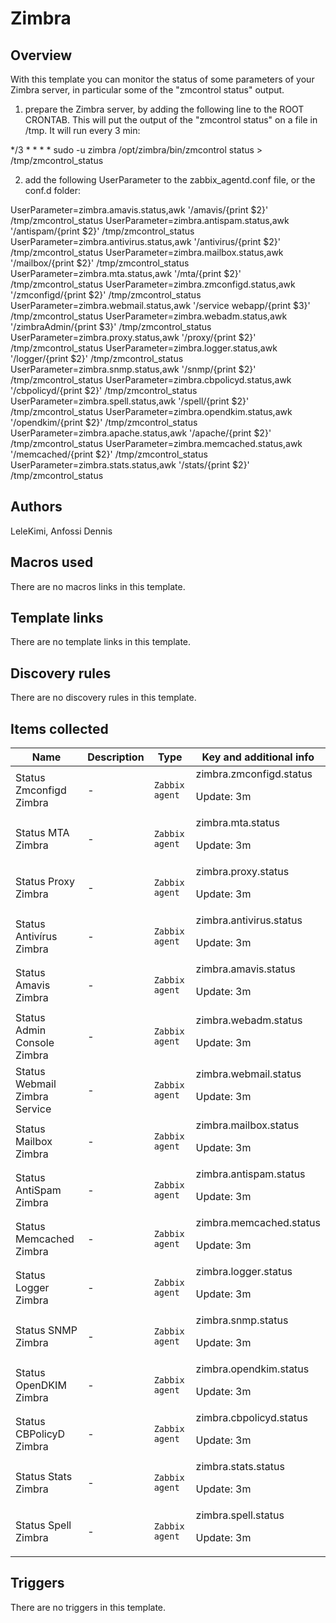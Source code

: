 # Zimbra

## Overview

With this template you can monitor the status of some parameters of your Zimbra server, in particular some of the "zmcontrol status" output.


1) prepare the Zimbra server, by adding the following line to the ROOT CRONTAB. This will put the output of the "zmcontrol status" on a file in /tmp. It will run every 3 min:


*/3 * * * * sudo -u zimbra /opt/zimbra/bin/zmcontrol status > /tmp/zmcontrol\_status


2) add the following UserParameter to the zabbix\_agentd.conf file, or the conf.d folder:


UserParameter=zimbra.amavis.status,awk '/amavis/{print $2}' /tmp/zmcontrol_status
UserParameter=zimbra.antispam.status,awk '/antispam/{print $2}' /tmp/zmcontrol_status
UserParameter=zimbra.antivirus.status,awk '/antivirus/{print $2}' /tmp/zmcontrol_status
UserParameter=zimbra.mailbox.status,awk '/mailbox/{print $2}' /tmp/zmcontrol_status
UserParameter=zimbra.mta.status,awk '/mta/{print $2}' /tmp/zmcontrol_status
UserParameter=zimbra.zmconfigd.status,awk '/zmconfigd/{print $2}' /tmp/zmcontrol_status
UserParameter=zimbra.webmail.status,awk '/service webapp/{print $3}' /tmp/zmcontrol_status
UserParameter=zimbra.webadm.status,awk '/zimbraAdmin/{print $3}' /tmp/zmcontrol_status
UserParameter=zimbra.proxy.status,awk '/proxy/{print $2}' /tmp/zmcontrol_status
UserParameter=zimbra.logger.status,awk '/logger/{print $2}' /tmp/zmcontrol_status
UserParameter=zimbra.snmp.status,awk '/snmp/{print $2}' /tmp/zmcontrol_status
UserParameter=zimbra.cbpolicyd.status,awk '/cbpolicyd/{print $2}' /tmp/zmcontrol_status
UserParameter=zimbra.spell.status,awk '/spell/{print $2}' /tmp/zmcontrol_status
UserParameter=zimbra.opendkim.status,awk '/opendkim/{print $2}' /tmp/zmcontrol_status
UserParameter=zimbra.apache.status,awk '/apache/{print $2}' /tmp/zmcontrol_status
UserParameter=zimbra.memcached.status,awk '/memcached/{print $2}' /tmp/zmcontrol_status
UserParameter=zimbra.stats.status,awk '/stats/{print $2}' /tmp/zmcontrol_status

## Authors 

LeleKimi, Anfossi Dennis

## Macros used

There are no macros links in this template.

## Template links

There are no template links in this template.

## Discovery rules

There are no discovery rules in this template.

## Items collected

|Name|Description|Type|Key and additional info|
|----|-----------|----|----|
|Status Zmconfigd Zimbra|<p>-</p>|`Zabbix agent`|zimbra.zmconfigd.status<p>Update: 3m</p>|
|Status MTA Zimbra|<p>-</p>|`Zabbix agent`|zimbra.mta.status<p>Update: 3m</p>|
|Status Proxy Zimbra|<p>-</p>|`Zabbix agent`|zimbra.proxy.status<p>Update: 3m</p>|
|Status Antivírus Zimbra|<p>-</p>|`Zabbix agent`|zimbra.antivirus.status<p>Update: 3m</p>|
|Status Amavis Zimbra|<p>-</p>|`Zabbix agent`|zimbra.amavis.status<p>Update: 3m</p>|
|Status Admin Console Zimbra|<p>-</p>|`Zabbix agent`|zimbra.webadm.status<p>Update: 3m</p>|
|Status Webmail Zimbra Service|<p>-</p>|`Zabbix agent`|zimbra.webmail.status<p>Update: 3m</p>|
|Status Mailbox Zimbra|<p>-</p>|`Zabbix agent`|zimbra.mailbox.status<p>Update: 3m</p>|
|Status AntiSpam Zimbra|<p>-</p>|`Zabbix agent`|zimbra.antispam.status<p>Update: 3m</p>|
|Status Memcached Zimbra|<p>-</p>|`Zabbix agent`|zimbra.memcached.status<p>Update: 3m</p>|
|Status Logger Zimbra|<p>-</p>|`Zabbix agent`|zimbra.logger.status<p>Update: 3m</p>|
|Status SNMP Zimbra|<p>-</p>|`Zabbix agent`|zimbra.snmp.status<p>Update: 3m</p>|
|Status OpenDKIM Zimbra|<p>-</p>|`Zabbix agent`|zimbra.opendkim.status<p>Update: 3m</p>|
|Status CBPolicyD Zimbra|<p>-</p>|`Zabbix agent`|zimbra.cbpolicyd.status<p>Update: 3m</p>|
|Status Stats Zimbra|<p>-</p>|`Zabbix agent`|zimbra.stats.status<p>Update: 3m</p>|
|Status Spell Zimbra|<p>-</p>|`Zabbix agent`|zimbra.spell.status<p>Update: 3m</p>|


## Triggers

There are no triggers in this template.

